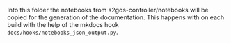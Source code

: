 Into this folder the notebooks from s2gos-controller/notebooks will be copied 
for the generation of the documentation. This happens with on each build
with the help of the mkdocs hook `docs/hooks/notebooks_json_output.py`.
